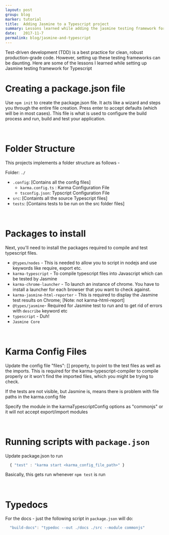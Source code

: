 ```yaml
---
layout: post
group: blog
marker: tutorial
title:  Adding Jasmine to a Typescript project
summary: Lessons learned while adding the jasmine testing framework for Typescript
date:   2017-11-7
permalink: blog/jasmine-and-typescript
---
```


Test-driven development (TDD) is a best practice for clean, robust production-grade code. However, setting up these testing frameworks can be daunting. Here are some of the lessons I learned while setting up Jasmine testing framework for Typescript

# Creating a package.json file

Use `npm init` to create the package.json file. It acts like a wizard and steps you through the entire file creation. Press enter to accept defaults (which will be in most cases). This file is what is used to configure the build process and run, build and test your application.

<br />

# Folder Structure
This projects implements a folder structure as follows -

Folder: `./`
  - `.config`: [Contains all the config files]
     - `karma.config.ts` : Karma Configuration File
     - `tsconfig.json`: Typscript Configuration File
  - `src`: [Containts all the source Typescript files]
  - `tests`: [Contains tests to be run on the src folder files]

<br />

# Packages to install

Next, you'll need to install the packages required to compile and test typescript files.
- `@types/nodes` - This is needed to allow you to script in nodejs and use keywords like require, export etc.
- `karma-typescript` - To compile typescript files into Javascript which can be tested by Jasmine
- `karma-chrome-launcher` - To launch an instance of chrome. You have to install a launcher for each browser that you want to check against.
- `karma-jasmine-html-reporter` - This is required to display the Jasmine test results on Chrome; [Note: not karma-html-report]
- `@types/jasmine`- Required for Jasmine test to run and to get rid of errors with `describe` keyword etc
- `typescript` - Duh!
- `Jasmine Core`

<br />

# Karma Config Files

Update the config file "files": [] property, to point to the test files as well as the imports. This is required for the karma-typescript-compiler to compile properly or it won't find the imported files, which you might be trying to check.

If the tests are not visible, but Jasmine is, means there is problem with file paths in the karma.config file

Specify the module in the karmaTypescriptConfig options as "commonjs" or it will not accept export/import modules

<br />

# Running scripts with `package.json`

Update package.json to run

```js
  { "test" : "karma start <karma_config_file_path>" }
```

Basically, this gets run whenever `npm test` is run

<br />

# Typedocs

For the docs - just the following script in `package.json` will do:

```js
  "build-docs": "typedoc --out ./docs ./src --module commonjs"
```
